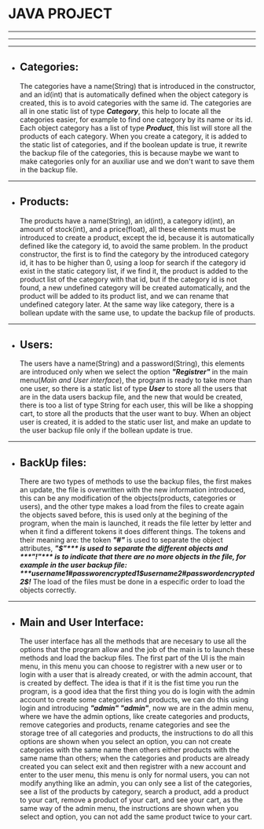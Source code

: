 # JAVA PROJECT
---
---
---
- ## Categories:

	The categories have a name(String) that is introduced in the constructor, and an id(int) that is automatically defined when the object category is created, this is to avoid categories
	with the same id. The categories are all in one static list of type ***Category***, this help to locate all the categories easier, for example to find one category by its name or its id.
	Each object category has a list of type ***Product***, this list will store all the products of each category. When you create a category, it is added to the static list of categories,
	and if the boolean update is true, it rewrite the backup file of the categories, this is because maybe we want to make categories only for an auxiliar use and we don't want to save
	them in the backup file.
	
---	
- ## Products:

	The products have a name(String), an id(int), a category id(int), an amount of stock(int), and a price(float), all these elements must be introduced to create a product, except
	the id, because it is automatically defined like the category id, to avoid the same problem. In the product constructor, the first is to find the category by the introduced
	category id, it has to be higher than 0, using a loop for search if the category id exist in the static category list, if we find it, the product is added  to the product list
	of the category with that id, but if the category id is not found, a new undefined category will be created automatically, and the product will be added to its product list,
	and we can rename that undefined category later. At the same way like category, there is a bollean update with the same use, to update the backup file of products.
	
---	
- ## Users:

	The users have a name(String) and a password(String), this elements are introduced only when we select the option ***"Registrer"*** in the main menu(*Main and User interface*), the program is
	ready to take more than one user, so there is a static list of type ***User*** to store all the users that are in the data users backup file, and the new that would be created,
	there is too a list of type String for each user, this will be like a shopping cart, to store all the products that the user want to buy. When an object user is created,
	it is added to the static user list, and make an update to the user backup file only if the bollean update is true.
	
---	
- ## BackUp files:

	There are two types of methods to use the backup files, the first makes an update, the file is overwritten with the new information introduced, this can be any modification of 
	the objects(products, categories or users), and the other type makes a load from the files to create again the objects saved before, this is used only at the begining of the
	program, when the main is launched, it reads the file letter by letter and when it find a different tokens it does different things. The tokens and their meaning are: 
	the token ***"#"*** is used to separate the object attributes, ***"$"*** is used to separate the different objects and ***"!"*** is to indicate that there are no more objects in the file, 
	for example in the user backup file: ***username1#passworencrypted1$username2#passwordencrypted2$!*** The load of the files must be done in a especific order to load the objects
	correctly.
	
---
- ## Main and User Interface:
	
	The user interface has all the methods that are necesary to use all the options that the program allow and the job of the main is to launch these methods and load the
	backup files. The first part of the UI is the main menu, in this menu you can choose to registrer with a new user or to login with a user that is already created, or with
	the admin account, that is created by deffect. The idea is that if it is the fist time you run the program, is a good idea that the first thing you do is login with
	the admin account to create some categories and products, we can do this using login and introducing ***"admin" "admin"***, now we are in the admin menu, where we have the
	admin options, like create categories and products, remove categories and products, rename categories and see the storage tree of all categories and products, the instructions
	to do all this options are shown when you select an option, you can not create categories with the same name then others either products with the same name than others; 
	when the categories and products are already created you can select exit and then registrer with a new account and enter to the user menu, this menu is only for normal 
	users, you can not modify anything like an admin, you can only see a list of the categories, see a list of the products by category, search a product, add a product to your 
	cart, remove a product of your cart, and see your cart, as the same way of the admin menu, the instructions are shown when you select and option, you can not add the same
	product twice to your cart.
